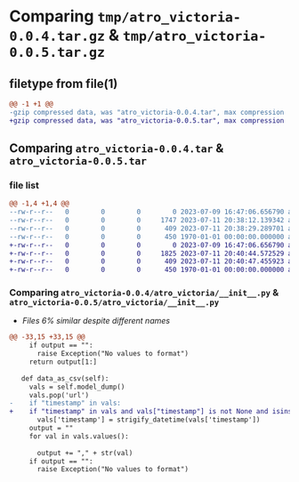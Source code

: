# Comparing `tmp/atro_victoria-0.0.4.tar.gz` & `tmp/atro_victoria-0.0.5.tar.gz`

## filetype from file(1)

```diff
@@ -1 +1 @@
-gzip compressed data, was "atro_victoria-0.0.4.tar", max compression
+gzip compressed data, was "atro_victoria-0.0.5.tar", max compression
```

## Comparing `atro_victoria-0.0.4.tar` & `atro_victoria-0.0.5.tar`

### file list

```diff
@@ -1,4 +1,4 @@
--rw-r--r--   0        0        0        0 2023-07-09 16:47:06.656790 atro_victoria-0.0.4/README.md
--rw-r--r--   0        0        0     1747 2023-07-11 20:38:12.139342 atro_victoria-0.0.4/atro_victoria/__init__.py
--rw-r--r--   0        0        0      409 2023-07-11 20:38:29.289701 atro_victoria-0.0.4/pyproject.toml
--rw-r--r--   0        0        0      450 1970-01-01 00:00:00.000000 atro_victoria-0.0.4/PKG-INFO
+-rw-r--r--   0        0        0        0 2023-07-09 16:47:06.656790 atro_victoria-0.0.5/README.md
+-rw-r--r--   0        0        0     1825 2023-07-11 20:40:44.572529 atro_victoria-0.0.5/atro_victoria/__init__.py
+-rw-r--r--   0        0        0      409 2023-07-11 20:40:47.455923 atro_victoria-0.0.5/pyproject.toml
+-rw-r--r--   0        0        0      450 1970-01-01 00:00:00.000000 atro_victoria-0.0.5/PKG-INFO
```

### Comparing `atro_victoria-0.0.4/atro_victoria/__init__.py` & `atro_victoria-0.0.5/atro_victoria/__init__.py`

 * *Files 6% similar despite different names*

```diff
@@ -33,15 +33,15 @@
     if output == "":
       raise Exception("No values to format")
     return output[1:]
 
   def data_as_csv(self):
     vals = self.model_dump()
     vals.pop('url')
-    if "timestamp" in vals:
+    if "timestamp" in vals and vals["timestamp"] is not None and isinstance(vals["timestamp"], datetime):
       vals['timestamp'] = strigify_datetime(vals['timestamp'])
     output = ""
     for val in vals.values():
       
       output += "," + str(val)
     if output == "":
       raise Exception("No values to format")
```

